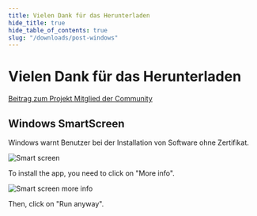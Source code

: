 ```yaml
---
title: Vielen Dank für das Herunterladen
hide_title: true
hide_table_of_contents: true
slug: "/downloads/post-windows"
---
```


<div className="text-center margin-top--xl">

# Vielen Dank für das Herunterladen

<div className="row margin-bottom--lg padding--sm flex-center">
<a className="button button--outline button--warning button--lg margin--sm" href="/contributing">
  Beitrag zum Projekt
</a>
<a className="button button--outline button--info button--lg margin--sm" href="https://linwood.dev/matrix">
  Mitglied der Community
</a>

</div>

## Windows SmartScreen


Windows warnt Benutzer bei der Installation von Software ohne Zertifikat.

![Smart screen](/img/smart-screen.png)

To install the app, you need to click on "More info".

![Smart screen more info](/img/smart-screen-more-info.png)

Then, click on "Run anyway".

</div>

